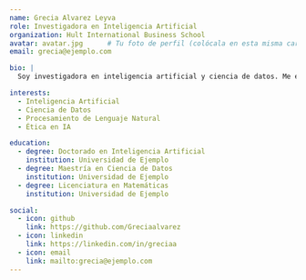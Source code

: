```yaml
---
name: Grecia Alvarez Leyva
role: Investigadora en Inteligencia Artificial
organization: Hult International Business School
avatar: avatar.jpg      # Tu foto de perfil (colócala en esta misma carpeta)
email: grecia@ejemplo.com

bio: |
  Soy investigadora en inteligencia artificial y ciencia de datos. Me especializo en aprendizaje automático, procesamiento de lenguaje natural y ética en IA. Me apasiona la docencia universitaria y el desarrollo de tecnología responsable.

interests:
  - Inteligencia Artificial
  - Ciencia de Datos
  - Procesamiento de Lenguaje Natural
  - Ética en IA

education:
  - degree: Doctorado en Inteligencia Artificial
    institution: Universidad de Ejemplo
  - degree: Maestría en Ciencia de Datos
    institution: Universidad de Ejemplo
  - degree: Licenciatura en Matemáticas
    institution: Universidad de Ejemplo

social:
  - icon: github
    link: https://github.com/Greciaalvarez
  - icon: linkedin
    link: https://linkedin.com/in/greciaa
  - icon: email
    link: mailto:grecia@ejemplo.com
---
```

